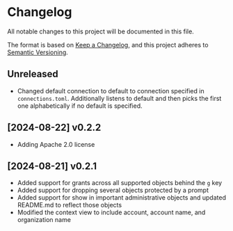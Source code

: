 # Changelog

All notable changes to this project will be documented in this file.

The format is based on [Keep a Changelog](https://keepachangelog.com/en/1.1.0/),
and this project adheres to [Semantic Versioning](https://semver.org/spec/v2.0.0.html).

## Unreleased

 - Changed default connection to default to connection specified in `connections.toml`. Additionally listens to default and then picks the first one alphabetically if no default is specified.

## [2024-08-22] v0.2.2

 - Adding Apache 2.0 license

## [2024-08-21] v0.2.1

 - Added support for grants across all supported objects behind the `g` key
 - Added support for dropping several objects protected by a prompt
 - Added support for show in important administrative objects and updated README.md to reflect those objects
 - Modified the context view to include account, account name, and organization name